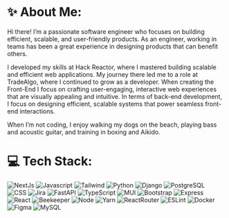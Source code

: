 # ✨ About Me:
Hi there! I’m a passionate software engineer who focuses on building efficient, scalable, and user-friendly products. As an engineer, working in teams has been a great experience in designing products that can benefit others.

I developed my skills at Hack Reactor, where I mastered building scalable and efficient web applications. My journey there led me to a role at TradeAlgo, where I continued to grow as a developer. When creating the Front-End I focus on crafting user-engaging, interactive web experiences that are visually appealing and intuitive. In terms of back-end development, I focus on designing efficient, scalable systems that power seamless front-end interactions.

When I’m not coding, I enjoy walking my dogs on the beach, playing bass and acoustic guitar, and training in boxing and Aikido.

# 💻 Tech Stack:
![NextJs](https://img.shields.io/badge/Next.js-000000.svg?style=for-the-badge&logo=nextdotjs&logoColor=white)
![Javascript](https://img.shields.io/badge/JavaScript-F7DF1E.svg?style=for-the-badge&logo=JavaScript&logoColor=black)
![Tailwind](https://img.shields.io/badge/Tailwind%20CSS-06B6D4.svg?style=for-the-badge&logo=Tailwind-CSS&logoColor=white)
![Python](https://img.shields.io/badge/Python-3776AB.svg?style=for-the-badge&logo=Python&logoColor=white)
![Django](https://img.shields.io/badge/Django-092E20.svg?style=for-the-badge&logo=Django&logoColor=white)
![PostgreSQL](https://img.shields.io/badge/PostgreSQL-4169E1.svg?style=for-the-badge&logo=PostgreSQL&logoColor=white)
![CSS](https://img.shields.io/badge/CSS3-1572B6.svg?style=for-the-badge&logo=CSS3&logoColor=white)
![Jira](https://img.shields.io/badge/Jira-0052CC.svg?style=for-the-badge&logo=Jira&logoColor=white)
![FastAPI](https://img.shields.io/badge/FastAPI-009688.svg?style=for-the-badge&logo=FastAPI&logoColor=white)
![TypeScript](https://img.shields.io/badge/TypeScript-3178C6.svg?style=for-the-badge&logo=TypeScript&logoColor=white)
![MUI](https://img.shields.io/badge/MUI-007FFF.svg?style=for-the-badge&logo=MUI&logoColor=white)
![Bootstrap](https://img.shields.io/badge/Bootstrap-7952B3.svg?style=for-the-badge&logo=Bootstrap&logoColor=white)
![Express](https://img.shields.io/badge/Express-000000.svg?style=for-the-badge&logo=Express&logoColor=white)
![React](https://img.shields.io/badge/React-61DAFB.svg?style=for-the-badge&logo=React&logoColor=black)
![Beekeeper](https://img.shields.io/badge/Beekeeper%20Studio-FAD83B.svg?style=for-the-badge&logo=Beekeeper-Studio&logoColor=black)
![Node](https://img.shields.io/badge/Node.js-5FA04E.svg?style=for-the-badge&logo=nodedotjs&logoColor=white)
![Yarn](https://img.shields.io/badge/Yarn-2C8EBB.svg?style=for-the-badge&logo=Yarn&logoColor=white)
![ReactRouter](https://img.shields.io/badge/React%20Router-CA4245.svg?style=for-the-badge&logo=React-Router&logoColor=white)
![ESLint](https://img.shields.io/badge/ESLint-4B32C3.svg?style=for-the-badge&logo=ESLint&logoColor=white)
![Docker](https://img.shields.io/badge/Docker-2496ED.svg?style=for-the-badge&logo=Docker&logoColor=white)
![Figma](https://img.shields.io/badge/Figma-F24E1E.svg?style=for-the-badge&logo=Figma&logoColor=white)
![MySQL](https://img.shields.io/badge/MySQL-4479A1.svg?style=for-the-badge&logo=MySQL&logoColor=white)
